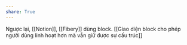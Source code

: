 ```yaml
---
share: True
---
```

Ngược lại, [[Notion]], [[Fibery]] dùng block. [[Giao diện block cho phép người dùng linh hoạt hơn mà vẫn giữ được sự cấu trúc]]
